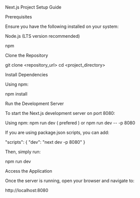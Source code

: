 Next.js Project Setup Guide

Prerequisites

Ensure you have the following installed on your system:

Node.js (LTS version recommended)

npm 


Clone the Repository

git clone <repository_url>
cd <project_directory>



Install Dependencies

Using npm:

npm install


Run the Development Server

To start the Next.js development server on port 8080:

Using npm:
npm run dev  ( prefered )
or
npm run dev -- -p 8080


If you are using package.json scripts, you can add:

"scripts": {
  "dev": "next dev -p 8080"
}

Then, simply run:

npm run dev

Access the Application

Once the server is running, open your browser and navigate to:

http://localhost:8080


